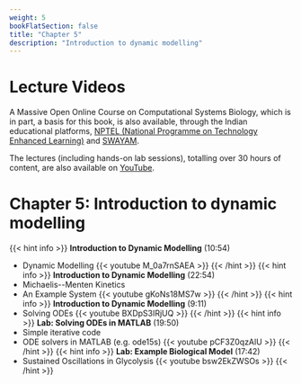 ```yaml
---
weight: 5
bookFlatSection: false
title: "Chapter 5"
description: "Introduction to dynamic modelling"
---
```


# Lecture Videos

A Massive Open Online Course on Computational Systems Biology, which is in part, a basis for this book, is also available, through the Indian educational platforms, [NPTEL (National Programme on Technology Enhanced Learning)](https://nptel.ac.in/) and [SWAYAM](https://swayam.gov.in/). 

The lectures (including hands-on lab sessions), totalling over 30 hours of content, are also available on [YouTube](https://www.youtube.com/playlist?list=PLHkR7OTZy5OPhDKvFJ_Xc-PuQFw4-oCZ4).

# Chapter 5: Introduction to dynamic modelling

{{< hint info >}}
**Introduction to Dynamic Modelling** (10:54)  
 - Dynamic Modelling
{{< youtube M_0a7rnSAEA >}}
{{< /hint >}}
{{< hint info >}}
**Introduction to Dynamic Modelling** (22:54)  
 - Michaelis--Menten Kinetics
 - An Example System
{{< youtube gKoNs18MS7w >}}
{{< /hint >}}
{{< hint info >}}
**Introduction to Dynamic Modelling** (9:11)  
 - Solving ODEs
{{< youtube BXDpS3IRjUQ >}}
{{< /hint >}}
{{< hint info >}}
**Lab: Solving ODEs in MATLAB** (19:50)  
 - Simple iterative code
 - ODE solvers in MATLAB (e.g. ode15s)
{{< youtube pCF3Z0qzAlU >}}
{{< /hint >}}
{{< hint info >}}
**Lab: Example Biological Model** (17:42)  
 - Sustained Oscillations in Glycolysis
{{< youtube bsw2EkZWSOs >}}
{{< /hint >}}
